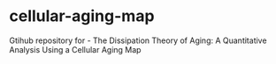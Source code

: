# cellular-aging-map
Gtihub repository for - The Dissipation Theory of Aging: A Quantitative Analysis Using a Cellular Aging Map
